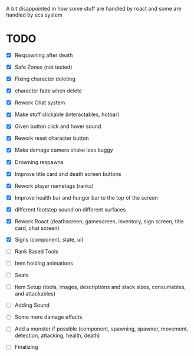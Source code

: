 A bit disappointed in how some stuff are handled by roact and some are handled by ecs system

# TODO

- [x] Respawning after death

- [x] Safe Zones (not tested)

- [x] Fixing character deleting

- [x] character fade when delete

- [x] Rework Chat system

- [x] Make stuff clickable (interactables, hotbar)

- [x] Given button click and hover sound

- [x] Rework reset character button

- [x] Make damage camera shake less buggy

- [x] Drowning respawns

- [x] Improve title card and death screen buttons

- [x] Rework player nametags (ranks)

- [x] Improve health bar and hunger bar to the top of the screen

- [x] different footstep sound on different surfaces

- [x] Rework Roact (deathscreen, gamescreen, inventory, sign screen, title card, chat screen)

- [x] Signs (component, state, ui)

- [ ] Rank Based Tools

- [ ] Item holding animations

- [ ] Seats

- [ ] Item Setup (tools, images, descriptions and stack sizes, consumables, and attackables)

- [ ] Adding Sound

- [ ] Some more damage effects

- [ ] Add a monster if possible (component, spawning, spawner, movement, detection, attacking, health, death)

- [ ] Finalizing